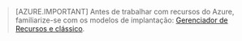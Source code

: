 > [AZURE.IMPORTANT] Antes de trabalhar com recursos do Azure, familiarize-se com os modelos de implantação: [Gerenciador de Recursos e clássico](../articles/resource-manager-deployment-model.md).

<!---HONumber=AcomDC_0218_2016-->